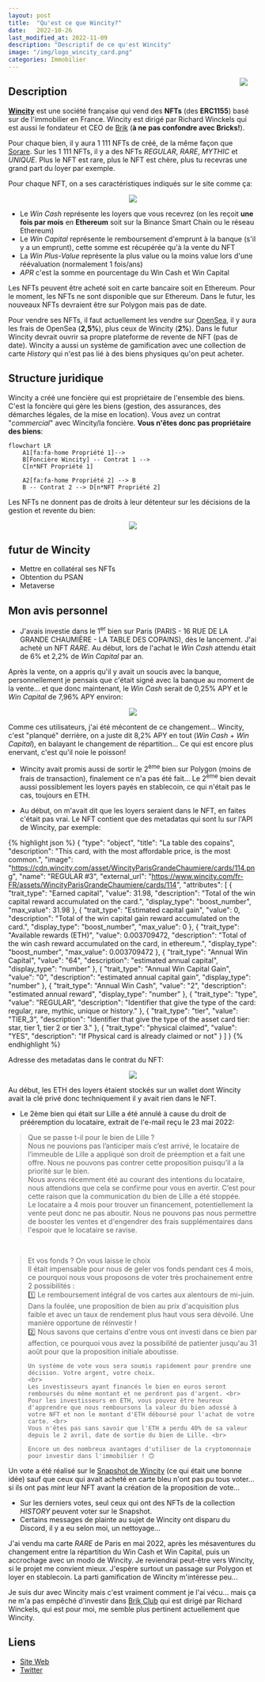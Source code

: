 ```yaml
---
layout: post
title:  "Qu'est ce que Wincity?"
date:   2022-10-26
last_modified_at: 2022-11-09
description: "Descriptif de ce qu'est Wincity"
image: "/img/logo_wincity_card.png"
categories: Immobilier
---
```


<img src="/img/wincity-black.png" align="right" class="hide-on-small-only" style="margin-right: 20px" />

## Description

[**Wincity**](https://www.wincity.com/) est une société française qui vend des **NFTs** (des **ERC1155**) basé sur de l'immobilier en France. Wincity est dirigé par Richard Winckels qui est aussi le fondateur et CEO de [Brik](https://brik.com) (**à ne pas confondre avec Bricks!**).

Pour chaque bien, il y aura 1 111 NFTs de créé, de la même façon que [Sorare](https://sorare.com). Sur les 1 111 NFTs, il y a des NFTs *REGULAR*, *RARE*, *MYTHIC* et *UNIQUE*. Plus le NFT est rare, plus le NFT est chère, plus tu recevras une grand part du loyer par exemple.

Pour chaque NFT, on a ses caractéristiques indiqués sur le site comme ça:

<div class="row">
    <div class="col s12" style="text-align: center;">
            <img src="/img/Wincity_NFT.png" class="responsive-img" />
    </div>
</div>

- Le *Win Cash* représente les loyers que vous recevrez (on les reçoit **une fois par mois** en **Ethereum** soit sur la Binance Smart Chain ou le réseau Ethereum)
- Le *Win Capital* représente le remboursement d'emprunt à la banque (s'il y a un emprunt), cette somme est récupérée qu'à la vente du NFT
- La *Win Plus-Value* représente la plus value ou la moins value lors d'une réévaluation (normalement 1 fois/ans)
- *APR* c'est la somme en pourcentage du Win Cash et Win Capital

Les NFTs peuvent être acheté soit en carte bancaire soit en Ethereum. Pour le moment, les NFTs ne sont disponible que sur Ethereum. Dans le futur, les nouveaux NFTs devraient être sur Polygon mais pas de date.

Pour vendre ses NFTs, il faut actuellement les vendre sur [OpenSea](https://opensea.io/fr), il y aura les frais de OpenSea (**2,5%**), plus ceux de Wincity (**2%**).
Dans le futur Wincity devrait ouvrir sa propre plateforme de revente de NFT (pas de date).
Wincity a aussi un système de gamification avec une collection de carte *History* qui n'est pas lié à des biens physiques qu'on peut acheter.

## Structure juridique

Wincity a créé une foncière qui est propriétaire de l'ensemble des biens. C'est la foncière qui gère les biens (gestion, des assurances, des démarches légales, de la mise en location). Vous avez un contrat "*commercial*" avec Wincity/la foncière. **Vous n'êtes donc pas propriétaire des biens**:

<!--
<div class="row">
    <div class="col s12" style="text-align: center;">
            <img src="/img/Wincity_Structure.png" class="responsive-img" />
    </div>
</div>
-->
```mermaid
flowchart LR
    A1[fa:fa-home Propriété 1]-->
    B[Foncière Wincity] -- Contrat 1 -->
    C[n*NFT Propriété 1]

    A2[fa:fa-home Propriété 2] --> B
    B -- Contrat 2 --> D[n*NFT Propriété 2]
```

Les NFTs ne donnent pas de droits à leur détenteur sur les décisions de la gestion et revente du bien:

<div class="row">
    <div class="col s12" style="text-align: center;">
            <img src="/img/Wincity_droit.png" class="responsive-img" />
    </div>
</div>

## futur de Wincity

- Mettre en collatéral ses NFTs
- Obtention du PSAN
- Metaverse

## Mon avis personnel

- J'avais investie dans le 1<sup>er</sup> bien sur Paris (PARIS - 16 RUE DE LA GRANDE CHAUMIÈRE - LA TABLE DES COPAINS), dès le lancement. J'ai acheté un NFT *RARE*. Au début, lors de l'achat le *Win Cash* attendu était de 6% et 2,2% de *Win Capital* par an.

Après la vente, on a appris qu'il y avait un soucis avec la banque, personnellement je pensais que c'était signé avec la banque au moment de la vente... et que donc maintenant, le *Win Cash* serait de 0,25% APY et le *Win Capital* de 7,96% APY environ:

<div class="row">
    <div class="col s12" style="text-align: center;">
            <img src="/img/Wincity_changement_taux.png" class="responsive-img" />
    </div>
</div>

Comme ces utilisateurs, j'ai été mécontent de ce changement... Wincity, c'est "planqué" derrière, on a juste dit 8,2% APY en tout (*Win Cash* + *Win Capital*), en balayant le changement de répartition... Ce qui est encore plus enervant, c'est qu'il noie le poisson!
- Wincity avait promis aussi de sortir le 2<sup>ème</sup> bien sur Polygon (moins de frais de transaction), finalement ce n'a pas été fait... Le 2<sup>ème</sup> bien devait aussi possiblement les loyers payés en stablecoin, ce qui n'était pas le cas, toujours en ETH.

- Au début, on m'avait dit que les loyers seraient dans le NFT, en faites c'était pas vrai. Le NFT contient que des metadatas qui sont lu sur l'API de Wincity, par exemple:<br>

{% highlight json %}
{
"type": "object",
"title": "La table des copains",
"description": "This card, with the most affordable price, is the most common.",
"image": "https://cdn.wincity.com/asset/WincityParisGrandeChaumiere/cards/114.png",
"name": "REGULAR #3",
"external_url": "https://www.wincity.com/fr-FR/assets/WincityParisGrandeChaumiere/cards/114",
"attributes": [
    {
    "trait_type": "Earned capital",
    "value": 31.98,
    "description": "Total of the win capital reward accumulated on the card.",
    "display_type": "boost_number",
    "max_value": 31.98
    },
    {
    "trait_type": "Estimated capital gain",
    "value": 0,
    "description": "Total of the win capital gain reward accumulated on the card.",
    "display_type": "boost_number",
    "max_value": 0
    },
    {
    "trait_type": "Available rewards (ETH)",
    "value": 0.003709472,
    "description": "Total of the win cash reward accumulated on the card, in ethereum.",
    "display_type": "boost_number",
    "max_value": 0.003709472
    },
    {
    "trait_type": "Annual Win Capital",
    "value": "64",
    "description": "estimated annual capital",
    "display_type": "number"
    },
    {
    "trait_type": "Annual Win Capital Gain",
    "value": "0",
    "description": "estimated annual capital gain",
    "display_type": "number"
    },
    {
    "trait_type": "Annual Win Cash",
    "value": "2",
    "description": "estimated annual reward",
    "display_type": "number"
    },
    {
    "trait_type": "type",
    "value": "REGULAR",
    "description": "Identifier that give the type of the card: regular, rare, mythic, unique or history."
    },
    {
    "trait_type": "tier",
    "value": "TIER_3",
    "description": "Identifier that give the type of the asset card tier: star, tier 1, tier 2 or tier 3."
    },
    {
    "trait_type": "physical claimed",
    "value": "YES",
    "description": "If Physical card is already claimed or not"
    }
]
}
{% endhighlight %}

Adresse des metadatas dans le contrat du NFT:
<div class="row">
    <div class="col s12" style="text-align: center;">
            <img src="/img/etherscan_contract.png" class="responsive-img" />
    </div>
</div>


Au début, les ETH des loyers étaient stockés sur un wallet dont Wincity avait la clé privé donc techniquement il y avait rien dans le NFT.

- Le 2ème bien qui était sur Lille a été annulé à cause du droit de prééremption du locataire, extrait de l'e-mail reçu le 23 mai 2022:

<blockquote>
    Que se passe t-il pour le bien de Lille ?<br>
    Nous ne pouvions pas l’anticiper mais c’est arrivé, le locataire de l’immeuble de Lille a appliqué son droit de préemption et a fait une offre. Nous ne pouvons pas contrer cette proposition puisqu’il a la priorité sur le bien. 
    <br>
    Nous avons récemment été au courant des intentions du locataire, nous attendions que cela se confirme pour vous en avertir. C’est pour cette raison que la communication du bien de Lille a été stoppée. 
    <br>
    Le locataire a 4 mois pour trouver un financement, potentiellement la vente peut donc ne pas aboutir. Nous ne pouvons pas nous permettre de booster les ventes et d'engendrer des frais supplémentaires dans l'espoir que le locataire se ravise. 
</blockquote>
<br>
<blockquote>
    Et vos fonds ? On vous laisse le choix<br>
    Il était impensable pour nous de geler vos fonds pendant ces 4 mois, ce pourquoi nous vous proposons de voter très prochainement entre 2 possibilités :
    <br>
    1️⃣  Le remboursement intégral de vos cartes aux alentours de mi-juin.<br>
    Dans la foulée, une proposition de bien au prix d'acquisition plus faible et avec un taux de rendement plus haut vous sera dévoilé. Une manière opportune de réinvestir ! 
    <br>
    2️⃣  Nous savons que certains d'entre vous ont investi dans ce bien par affection, ce pourquoi vous avez la possibilité de patienter jusqu'au 31 août pour que la proposition initiale aboutisse.<br>

    Un système de vote vous sera soumis rapidement pour prendre une décision. Votre argent, votre choix. 
    <br>
    Les investisseurs ayant financés le bien en euros seront remboursés du même montant et ne perdront pas d'argent. <br>
    Pour les investisseurs en ETH, vous pouvez être heureux d'apprendre que nous remboursons la valeur du bien adossé à votre NFT et non le montant d'ETH déboursé pour l'achat de votre carte. <br>
    Vous n'êtes pas sans savoir que l'ETH a perdu 40% de sa valeur depuis le 2 avril, date de sortie du bien de Lille. <br>

    Encore un des nombreux avantages d'utiliser de la cryptomonnaie pour investir dans l'immobilier ! 🙃
</blockquote>

Un vote a été réalisé sur le [Snapshot de Wincity](https://snapshot.org/#/wincity.eth/proposal/0x135cbbaf4c1e5ebd9e5ee015f41a5023f21ac2eb886794d269e972a5c0938533) (ce qui était une bonne idée) sauf que ceux qui avait acheté en carte bleu n'ont pas pu tous voter... si ils ont pas *mint* leur NFT avant la création de la proposition de vote...

- Sur les derniers votes, seul ceux qui ont des NFTs de la collection *HISTORY* peuvent voter sur le Snapshot.
- Certains messages de plainte au sujet de Wincity ont disparu du Discord, il y a eu selon moi, un nettoyage...

J'ai vendu ma carte *RARE* de Paris en mai 2022, après les mésaventures du changement entre la répartition du Win Cash et Win Capital, puis un accrochage avec un modo de Wincity. Je reviendrai peut-être vers Wincity, si le projet me convient mieux. J'espère surtout un passage sur Polygon et loyer en stablecoin. La parti gamification de Wincity m'intéresse peu...

Je suis dur avec Wincity mais c'est vraiment comment je l'ai vécu... mais ça ne m'a pas empêché d'investir dans [Brik Club](https://www.brik.com/invite/aSD3Pt) qui est dirigé par Richard Winckels, qui est pour moi, me semble plus pertinent actuellement que Wincity.

## Liens
- [Site Web](https://www.wincity.com/)
- [Twitter](https://twitter.com/Wincity1111)